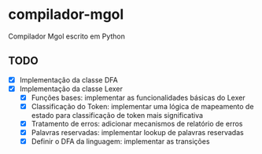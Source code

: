 # compilador-mgol
Compilador Mgol escrito em Python

## TODO

- [x] Implementação da classe DFA
- [x] Implementação da classe Lexer
  - [x] Funções bases: implementar as funcionalidades básicas do Lexer
  - [x] Classificação do Token: implementar uma lógica de mapeamento de estado para classificação de token mais significativa
  - [x] Tratamento de erros: adicionar mecanismos de relatório de erros
  - [x] Palavras reservadas: implementar lookup de palavras reservadas
  - [X] Definir o DFA da linguagem: implementar as transições
